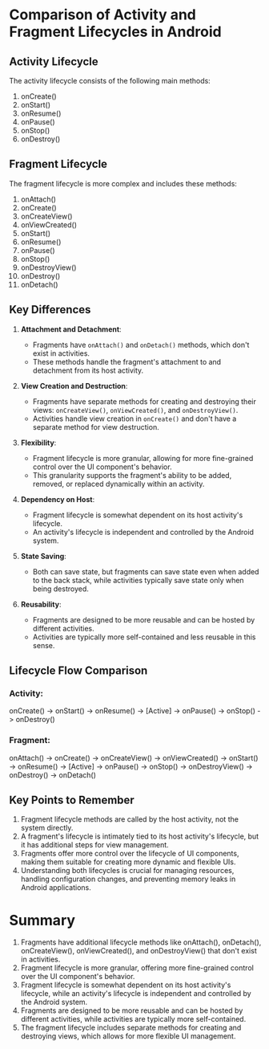 # Comparison of Activity and Fragment Lifecycles in Android

## Activity Lifecycle

The activity lifecycle consists of the following main methods:

1. onCreate()
2. onStart()
3. onResume()
4. onPause()
5. onStop()
6. onDestroy()

## Fragment Lifecycle

The fragment lifecycle is more complex and includes these methods:

1. onAttach()
2. onCreate()
3. onCreateView()
4. onViewCreated()
5. onStart()
6. onResume()
7. onPause()
8. onStop()
9. onDestroyView()
10. onDestroy()
11. onDetach()

## Key Differences

1. **Attachment and Detachment**: 
   - Fragments have `onAttach()` and `onDetach()` methods, which don't exist in activities. 
   - These methods handle the fragment's attachment to and detachment from its host activity.

2. **View Creation and Destruction**:
   - Fragments have separate methods for creating and destroying their views: `onCreateView()`, `onViewCreated()`, and `onDestroyView()`.
   - Activities handle view creation in `onCreate()` and don't have a separate method for view destruction.

3. **Flexibility**:
   - Fragment lifecycle is more granular, allowing for more fine-grained control over the UI component's behavior.
   - This granularity supports the fragment's ability to be added, removed, or replaced dynamically within an activity.

4. **Dependency on Host**:
   - Fragment lifecycle is somewhat dependent on its host activity's lifecycle.
   - An activity's lifecycle is independent and controlled by the Android system.

5. **State Saving**:
   - Both can save state, but fragments can save state even when added to the back stack, while activities typically save state only when being destroyed.

6. **Reusability**:
   - Fragments are designed to be more reusable and can be hosted by different activities.
   - Activities are typically more self-contained and less reusable in this sense.

## Lifecycle Flow Comparison

### Activity:
onCreate() -> onStart() -> onResume() -> [Active] -> onPause() -> onStop() -> onDestroy()

### Fragment:
onAttach() -> onCreate() -> onCreateView() -> onViewCreated() -> onStart() -> onResume() -> [Active] -> onPause() -> onStop() -> onDestroyView() -> onDestroy() -> onDetach()

## Key Points to Remember

1. Fragment lifecycle methods are called by the host activity, not the system directly.
2. A fragment's lifecycle is intimately tied to its host activity's lifecycle, but it has additional steps for view management.
3. Fragments offer more control over the lifecycle of UI components, making them suitable for creating more dynamic and flexible UIs.
4. Understanding both lifecycles is crucial for managing resources, handling configuration changes, and preventing memory leaks in Android applications.

# Summary 
1. Fragments have additional lifecycle methods like onAttach(), onDetach(), onCreateView(), onViewCreated(), and onDestroyView() that don't exist in activities.
2. Fragment lifecycle is more granular, offering more fine-grained control over the UI component's behavior.
3. Fragment lifecycle is somewhat dependent on its host activity's lifecycle, while an activity's lifecycle is independent and controlled by the Android system.
4. Fragments are designed to be more reusable and can be hosted by different activities, while activities are typically more self-contained.
5. The fragment lifecycle includes separate methods for creating and destroying views, which allows for more flexible UI management.